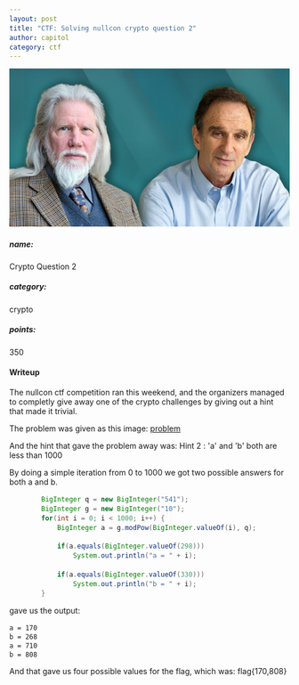 ```yaml
---
layout: post
title: "CTF: Solving nullcon crypto question 2"
author: capitol
category: ctf
---
```

![diffie-hellman](/images/diffie-hellman.jpeg)

##### name:
Crypto Question 2

##### category:
crypto

##### points:
350

#### Writeup
The nullcon ctf competition ran this weekend, and the organizers managed to completly give away one of the crypto challenges by giving out a hint that made it trivial.

The problem was given as this image: [problem](/images/cryptopuzzle2.png)

And the hint that gave the problem away was:  Hint 2 : 'a' and 'b' both are less than 1000 

By doing a simple iteration from 0 to 1000 we got two possible answers for both a and b.

```java
        BigInteger q = new BigInteger("541");
        BigInteger g = new BigInteger("10");
        for(int i = 0; i < 1000; i++) {
            BigInteger a = g.modPow(BigInteger.valueOf(i), q);

            if(a.equals(BigInteger.valueOf(298)))
                System.out.println("a = " + i);

            if(a.equals(BigInteger.valueOf(330)))
                System.out.println("b = " + i);
        }
```

gave us the output:
```
a = 170
b = 268
a = 710
b = 808
```

And that gave us four possible values for the flag, which was: flag{170,808}
